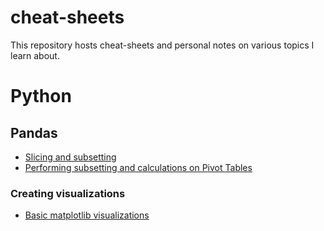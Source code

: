 # cheat-sheets
This repository hosts cheat-sheets and personal notes on various topics I learn about. 

# Python
## Pandas 
- [Slicing and subsetting](https://github.com/tejana-tech/cheat-sheets/blob/main/pandas_slice-subset.MD)
- [Performing subsetting and calculations on Pivot Tables](https://github.com/tejana-tech/cheat-sheets/blob/main/pandas_pivot-tables.MD)

### Creating visualizations 
- [Basic matplotlib visualizations](https://github.com/tejana-tech/cheat-sheets/blob/main/matplotlib_basic_visualizations.md)

